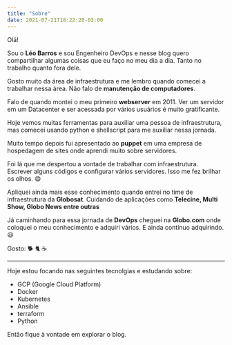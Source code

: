 ```yaml
---
title: "Sobre"
date: 2021-07-21T18:22:20-03:00
---
```



Olá!

Sou o **Léo Barros** e sou Engenheiro DevOps e nesse blog quero compartilhar algumas coisas que eu faço no meu dia a dia. Tanto no trabalho quanto fora dele.

Gosto muito da área de infraestrutura e me lembro quando comecei a trabalhar nessa área. Não falo de **manutenção de computadores**.

Falo de quando montei o meu primeiro **webserver** em 2011. Ver um servidor em um Datacenter e ser acessada por vários usuários é muito gratificante.

Hoje vemos muitas ferramentas para auxiliar uma pessoa de infraestrutura, mas comecei usando python e shellscript para me auxiliar nessa jornada.

Muito tempo depois fui apresentado ao **puppet** em uma empresa de hospedagem de sites onde aprendi muito sobre servidores.

Foi lá que me despertou a vontade de trabalhar com infraestrutura. Escrever alguns códigos e configurar vários servidores. Isso me fez brilhar os olhos. 😄

Apliquei ainda mais esse conhecimento quando entrei no time de infraestrutura da **Globosat**. Cuidando de aplicações como **Telecine, Multi Show, Globo News entre outras**

Já caminhando para essa jornada de **DevOps** cheguei na **Globo.com** onde coloquei o meu conhecimento e adquiri vários. E ainda continuo adquirindo. 😃

Gosto: :dog2: :cat2: :coffee:

---
Hoje estou focando nas seguintes tecnolgias e estudando sobre:

- GCP (Google Cloud Platform)
- Docker
- Kubernetes
- Ansible
- terraform
- Python

Então fique à vontade em explorar o blog.
